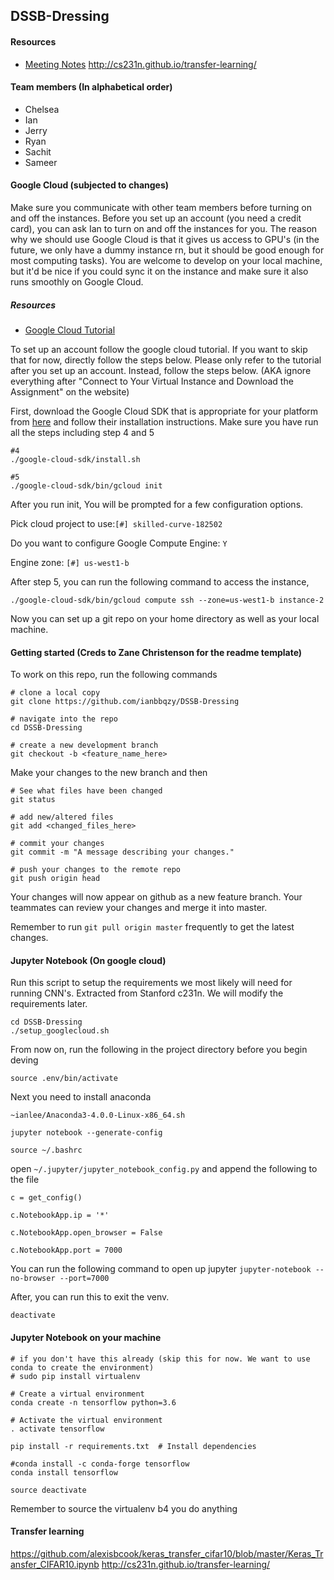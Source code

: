 ## DSSB-Dressing

#### Resources
- [Meeting Notes](https://docs.google.com/spreadsheets/d/1efbMRaKTUslNaygWW0ClOrDtDmz-vBPUSCbdVV24Pdw/edit#gid=255759195)
http://cs231n.github.io/transfer-learning/

#### Team members (In alphabetical order)
- Chelsea
- Ian
- Jerry
- Ryan
- Sachit
- Sameer


#### Google Cloud (subjected to changes)
Make sure you communicate with other team members before turning on and off the instances. Before you set up an account (you need a credit card), you can ask Ian to turn on and off the instances for you. The reason why we should use Google Cloud is that it gives us access to GPU's (in the future, we only have a dummy instance rn, but it should be good enough for most computing tasks). You are welcome to develop on your local machine, but it'd be nice if you could sync it on the instance and make sure it also runs smoothly on Google Cloud.

##### Resources
- [Google Cloud Tutorial](http://cs231n.github.io/gce-tutorial/)

To set up an account follow the google cloud tutorial. If you want to skip that for now, directly follow the steps below. Please only refer to the tutorial after you set up an account. Instead, follow the steps below. (AKA ignore everything after "Connect to Your Virtual Instance and Download the Assignment" on the website)

First, download the Google Cloud SDK that is appropriate for your platform from [here](https://cloud.google.com/sdk/docs/) and follow their installation instructions. Make sure you have run all the steps including step 4 and 5

```
#4
./google-cloud-sdk/install.sh

#5
./google-cloud-sdk/bin/gcloud init

```

After you run init, You will be prompted for a few configuration options.

Pick cloud project to use:`[#] skilled-curve-182502`

Do you want to configure Google Compute Engine:
`Y`

Engine zone: `[#] us-west1-b`

After step 5, you can run the following command to access the instance,

`./google-cloud-sdk/bin/gcloud compute ssh --zone=us-west1-b instance-2`

Now you can set up a git repo on your home directory as well as your local machine.

#### Getting started (Creds to Zane Christenson for the readme template)
To work on this repo, run the following commands
```
# clone a local copy
git clone https://github.com/ianbbqzy/DSSB-Dressing

# navigate into the repo
cd DSSB-Dressing

# create a new development branch
git checkout -b <feature_name_here>

```
Make your changes to the new branch and then
```
# See what files have been changed
git status

# add new/altered files
git add <changed_files_here>

# commit your changes
git commit -m "A message describing your changes."

# push your changes to the remote repo
git push origin head
```
Your changes will now appear on github as a new feature branch. Your teammates can review your changes and merge
it into master.

Remember to run `git pull origin master` frequently to get the latest changes.

#### Jupyter Notebook (On google cloud)

Run this script to setup the requirements we most likely will need for running CNN's. Extracted from Stanford c231n. We will modify the requirements later.
```
cd DSSB-Dressing
./setup_googlecloud.sh
```

From now on, run the following in the project directory before you begin deving

`source .env/bin/activate`

Next you need to install anaconda
```
~ianlee/Anaconda3-4.0.0-Linux-x86_64.sh

jupyter notebook --generate-config

source ~/.bashrc
```

open `~/.jupyter/jupyter_notebook_config.py` and append the following to the file
```
c = get_config()

c.NotebookApp.ip = '*'

c.NotebookApp.open_browser = False

c.NotebookApp.port = 7000
```

You can run the following command to open up jupyter
`jupyter-notebook --no-browser --port=7000`

After, you can run this to exit the venv.

`deactivate`

#### Jupyter Notebook on your machine

```
# if you don't have this already (skip this for now. We want to use conda to create the environment)
# sudo pip install virtualenv

# Create a virtual environment
conda create -n tensorflow python=3.6

# Activate the virtual environment             
. activate tensorflow   

pip install -r requirements.txt  # Install dependencies

#conda install -c conda-forge tensorflow
conda install tensorflow

source deactivate
```

Remember to source the virtualenv b4 you do anything



#### Transfer learning

https://github.com/alexisbcook/keras_transfer_cifar10/blob/master/Keras_Transfer_CIFAR10.ipynb
http://cs231n.github.io/transfer-learning/
